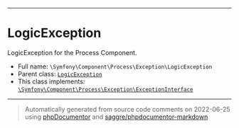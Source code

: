 ***

# LogicException

LogicException for the Process Component.



* Full name: `\Symfony\Component\Process\Exception\LogicException`
* Parent class: [`LogicException`](../../../../LogicException.md)
* This class implements:
[`\Symfony\Component\Process\Exception\ExceptionInterface`](./ExceptionInterface.md)






***
> Automatically generated from source code comments on 2022-06-25 using [phpDocumentor](http://www.phpdoc.org/) and [saggre/phpdocumentor-markdown](https://github.com/Saggre/phpDocumentor-markdown)
